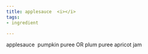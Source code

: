 ```yaml
---
title: applesauce  <i></i>
tags:
- ingredient

---
```

applesauce  pumpkin puree OR plum puree apricot jam
